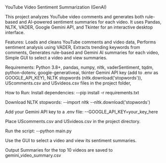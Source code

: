 YouTube Video Sentiment Summarization (GenAI)

This project analyzes YouTube video comments and generates both rule-based and AI-powered sentiment summaries for each video. It uses Pandas, NLTK, VADER, Google Gemini API, and Tkinter for an interactive desktop interface.

Features:
Loads and cleans YouTube comments and video data,
Performs sentiment analysis using VADER,
Extracts trending keywords from comments,
Generates rule-based and Gemini AI summaries for each video,
Simple GUI to select a video and view summaries.

Requirements:
Python 3.8+,
pandas, 
numpy, 
nltk, 
vaderSentiment, 
tqdm, 
python-dotenv, 
google-generativeai, 
tkinter
Gemini API key (add to .env as GOOGLE_API_KEY),
NLTK stopwords (nltk.download('stopwords')),
UScomments.csv and USvideos.csv files in the project folder,

How to Run:
Install dependencies:
--pip install -r requirements.txt

Download NLTK stopwords:
--import nltk
--nltk.download('stopwords')

Add your Gemini API key to a .env file:
--GOOGLE_API_KEY=your_key_here

Place UScomments.csv and USvideos.csv in the project directory.

Run the script:
--python main.py

Use the GUI to select a video and view its sentiment summaries.

Output
Summaries for the top 10 videos are saved to gemini_video_summary.csv
